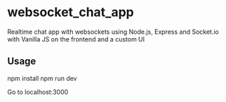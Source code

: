 # websocket_chat_app
Realtime chat app with websockets using Node.js, Express and Socket.io with Vanilla JS on the frontend and a custom UI
## Usage
npm install
npm run dev

Go to localhost:3000
```

